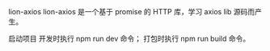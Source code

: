 lion-axios
lion-axios 是一个基于 promise 的 HTTP 库，学习 axios lib 源码而产生。

启动项目
开发时执行 npm run dev 命令；
打包时执行 npm run build 命令。
